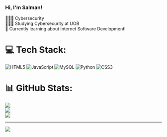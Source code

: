 ### Hi, I'm Salman!
👩🏻‍💻 Cybersecurity <br>👩🏻‍🎓 Studying Cybersecurity at UOB<br>💭 Currently learning about Internet Software Development!


# 💻 Tech Stack:
![HTML5](https://img.shields.io/badge/html5-%23E34F26.svg?style=for-the-badge&logo=html5&logoColor=white) ![JavaScript](https://img.shields.io/badge/javascript-%23323330.svg?style=for-the-badge&logo=javascript&logoColor=%23F7DF1E) ![MySQL](https://img.shields.io/badge/mysql-4479A1.svg?style=for-the-badge&logo=mysql&logoColor=white) ![Python](https://img.shields.io/badge/python-3670A0?style=for-the-badge&logo=python&logoColor=ffdd54) ![CSS3](https://img.shields.io/badge/css3-%231572B6.svg?style=for-the-badge&logo=css3&logoColor=white)
# 📊 GitHub Stats:
![](https://github-readme-stats.vercel.app/api?username=SLooM04&theme=blue_navy&hide_border=false&include_all_commits=false&count_private=false)<br/>
![](https://github-readme-streak-stats.herokuapp.com/?user=SLooM04&theme=blue_navy&hide_border=false)<br/>
![](https://github-readme-stats.vercel.app/api/top-langs/?username=SLooM04&theme=blue_navy&hide_border=false&include_all_commits=false&count_private=false&layout=compact)

---
[![](https://visitcount.itsvg.in/api?id=SLooM04&icon=0&color=0)](https://visitcount.itsvg.in)

<!-- Proudly created with GPRM ( https://gprm.itsvg.in ) -->

